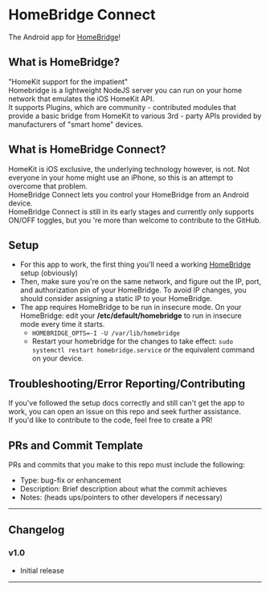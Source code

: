 # HomeBridge Connect
The Android app for [HomeBridge](https://github.com/nfarina/homebridge)!

## What is HomeBridge?
"HomeKit support for the impatient"  
Homebridge is a lightweight NodeJS server you can run on your home network that emulates the iOS HomeKit API.  
It supports Plugins, which are community - contributed modules that provide a basic bridge from HomeKit to various 3rd - party APIs provided by manufacturers of "smart home" devices.  

## What is HomeBridge Connect?
HomeKit is iOS exclusive, the underlying technology however, is not. Not everyone in your home might use an iPhone, so this is an attempt to overcome that problem.  
HomeBridge Connect lets you control your HomeBridge from an Android device.  
HomeBridge Connect is still in its early stages and currently only supports ON/OFF toggles, but you 're more than welcome to contribute to the GitHub.  

 ## Setup
  - For this app to work, the first thing you'll need a working [HomeBridge](https://github.com/nfarina/homebridge) setup (obviously)
  - Then, make sure you're on the same network, and figure out the IP, port, and authorization pin of your HomeBridge. To avoid IP changes, you should consider assigning a static IP to your HomeBridge.
  - The app requires HomeBridge to be run in insecure mode. On your HomeBridge: edit your **/etc/default/homebridge** to run in insecure mode every time it starts. 
    - `HOMEBRIDGE_OPTS=-I -U /var/lib/homebridge`
    - Restart your homebridge for the changes to take effect: `sudo systemctl restart homebridge.service` or the equivalent command on your device.
    
## Troubleshooting/Error Reporting/Contributing
If you've followed the setup docs correctly and still can't get the app to work, you can open an issue on this repo and seek further assistance.  
If you'd like to contribute to the code, feel free to create a PR!

## PRs and Commit Template
PRs and commits that you make to this repo must include the following:  
- Type: bug-fix or enhancement
- Description: Brief description about what the commit achieves
- Notes: (heads ups/pointers to other developers if necessary)

<hr/>

## Changelog
### v1.0
- Initial release

<hr/>

